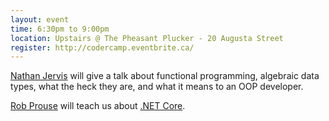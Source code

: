 ```yaml
---
layout: event
time: 6:30pm to 9:00pm
location: Upstairs @ The Pheasant Plucker - 20 Augusta Street
register: http://codercamp.eventbrite.ca/
---
```


[Nathan Jervis](http://nathanjervis.com) will give a talk about functional programming, algebraic data types, what the heck they are, and what it means to an OOP developer.

[Rob Prouse](http://www.alteridem.net/) will teach us about [.NET Core](https://www.microsoft.com/net/core).
